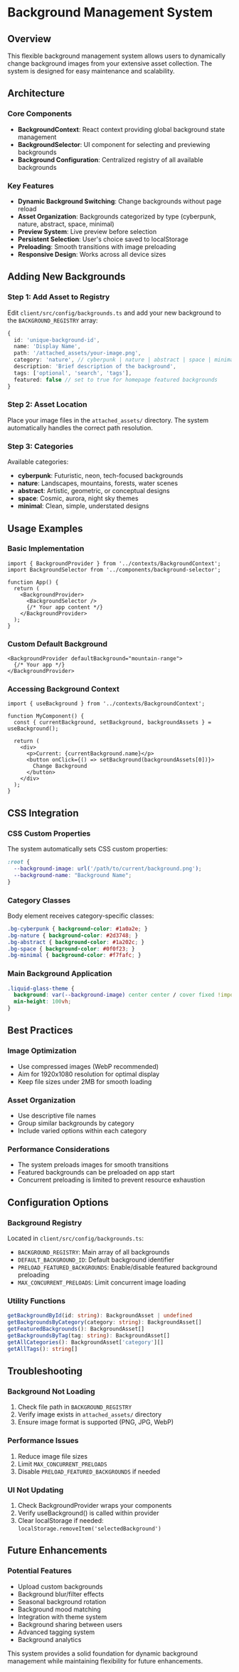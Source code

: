 # Background Management System

## Overview
This flexible background management system allows users to dynamically change background images from your extensive asset collection. The system is designed for easy maintenance and scalability.

## Architecture

### Core Components
- **BackgroundContext**: React context providing global background state management
- **BackgroundSelector**: UI component for selecting and previewing backgrounds
- **Background Configuration**: Centralized registry of all available backgrounds

### Key Features
- **Dynamic Background Switching**: Change backgrounds without page reload
- **Asset Organization**: Backgrounds categorized by type (cyberpunk, nature, abstract, space, minimal)
- **Preview System**: Live preview before selection
- **Persistent Selection**: User's choice saved to localStorage
- **Preloading**: Smooth transitions with image preloading
- **Responsive Design**: Works across all device sizes

## Adding New Backgrounds

### Step 1: Add Asset to Registry
Edit `client/src/config/backgrounds.ts` and add your new background to the `BACKGROUND_REGISTRY` array:

```typescript
{
  id: 'unique-background-id',
  name: 'Display Name',
  path: '/attached_assets/your-image.png',
  category: 'nature', // cyberpunk | nature | abstract | space | minimal
  description: 'Brief description of the background',
  tags: ['optional', 'search', 'tags'],
  featured: false // set to true for homepage featured backgrounds
}
```

### Step 2: Asset Location
Place your image files in the `attached_assets/` directory. The system automatically handles the correct path resolution.

### Step 3: Categories
Available categories:
- **cyberpunk**: Futuristic, neon, tech-focused backgrounds
- **nature**: Landscapes, mountains, forests, water scenes
- **abstract**: Artistic, geometric, or conceptual designs
- **space**: Cosmic, aurora, night sky themes
- **minimal**: Clean, simple, understated designs

## Usage Examples

### Basic Implementation
```tsx
import { BackgroundProvider } from '../contexts/BackgroundContext';
import BackgroundSelector from '../components/background-selector';

function App() {
  return (
    <BackgroundProvider>
      <BackgroundSelector />
      {/* Your app content */}
    </BackgroundProvider>
  );
}
```

### Custom Default Background
```tsx
<BackgroundProvider defaultBackground="mountain-range">
  {/* Your app */}
</BackgroundProvider>
```

### Accessing Background Context
```tsx
import { useBackground } from '../contexts/BackgroundContext';

function MyComponent() {
  const { currentBackground, setBackground, backgroundAssets } = useBackground();
  
  return (
    <div>
      <p>Current: {currentBackground.name}</p>
      <button onClick={() => setBackground(backgroundAssets[0])}>
        Change Background
      </button>
    </div>
  );
}
```

## CSS Integration

### CSS Custom Properties
The system automatically sets CSS custom properties:
```css
:root {
  --background-image: url('/path/to/current/background.png');
  --background-name: "Background Name";
}
```

### Category Classes
Body element receives category-specific classes:
```css
.bg-cyberpunk { background-color: #1a0a2e; }
.bg-nature { background-color: #2d3748; }
.bg-abstract { background-color: #1a202c; }
.bg-space { background-color: #0f0f23; }
.bg-minimal { background-color: #f7fafc; }
```

### Main Background Application
```css
.liquid-glass-theme {
  background: var(--background-image) center center / cover fixed !important;
  min-height: 100vh;
}
```

## Best Practices

### Image Optimization
- Use compressed images (WebP recommended)
- Aim for 1920x1080 resolution for optimal display
- Keep file sizes under 2MB for smooth loading

### Asset Organization
- Use descriptive file names
- Group similar backgrounds by category
- Include varied options within each category

### Performance Considerations
- The system preloads images for smooth transitions
- Featured backgrounds can be preloaded on app start
- Concurrent preloading is limited to prevent resource exhaustion

## Configuration Options

### Background Registry
Located in `client/src/config/backgrounds.ts`:
- `BACKGROUND_REGISTRY`: Main array of all backgrounds
- `DEFAULT_BACKGROUND_ID`: Default background identifier
- `PRELOAD_FEATURED_BACKGROUNDS`: Enable/disable featured background preloading
- `MAX_CONCURRENT_PRELOADS`: Limit concurrent image loading

### Utility Functions
```typescript
getBackgroundById(id: string): BackgroundAsset | undefined
getBackgroundsByCategory(category: string): BackgroundAsset[]
getFeaturedBackgrounds(): BackgroundAsset[]
getBackgroundsByTag(tag: string): BackgroundAsset[]
getAllCategories(): BackgroundAsset['category'][]
getAllTags(): string[]
```

## Troubleshooting

### Background Not Loading
1. Check file path in `BACKGROUND_REGISTRY`
2. Verify image exists in `attached_assets/` directory
3. Ensure image format is supported (PNG, JPG, WebP)

### Performance Issues
1. Reduce image file sizes
2. Limit `MAX_CONCURRENT_PRELOADS`
3. Disable `PRELOAD_FEATURED_BACKGROUNDS` if needed

### UI Not Updating
1. Check BackgroundProvider wraps your components
2. Verify useBackground() is called within provider
3. Clear localStorage if needed: `localStorage.removeItem('selectedBackground')`

## Future Enhancements

### Potential Features
- Upload custom backgrounds
- Background blur/filter effects
- Seasonal background rotation
- Background mood matching
- Integration with theme system
- Background sharing between users
- Advanced tagging system
- Background analytics

This system provides a solid foundation for dynamic background management while maintaining flexibility for future enhancements.